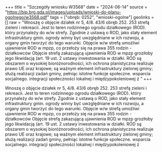 +++
title = "Szczegóły wniosku W3568"
date = "2024-06-14"
source = "https://bip.brg.gda.pl/images/uploads/wnioski-do-planu-ogolnego/w3568.pdf"
tags = ["obręb: 0252", "wnioski-ogolne"]
geolinks = []
raw = "Wnoszę o objęcie działek nr 5, 4/8. 43/6 obręb 252. 253 strefą zieleni i rekreacii. Jest to teren rodzinnego ogrodu działkowego (ROD). który przynależy do w/w strefy. Zgodnie z ustawą o ROD, jako stały element infrastruktury gmin. ogrody winny być uwzględniane w ich rozwoju, a organy gmin tworzyć do tego  warunki. Objęcie w/w strefą umożliwi ujawnienie ROD w mpzp, co przełoży się na prawa 355 rodzin -  działkowców Objęcie strefą zakazującą ujawnienia ROD w mpzp groziłoby jego likwidacją (art. 19 ust. 2 ustawy inwestowania w działki. RÓD są obszarem o wysokiej bioróżnorodności, ich ochrona planistyczna realizuje prawo UE oraz krajowe; są ważnym element infrastruktury zielonej gminy; służą realizacji zadań gminy, pełniąc istotne funkcje społeczne. wsparcia socjalnego. integracji społeczności lokalnej i międzypokoleniowej  ż  "
+++

Wnoszę o objęcie działek nr 5, 4/8. 43/6 obręb 252. 253 strefą zieleni i rekreacii. Jest to teren
rodzinnego ogrodu działkowego (ROD). który przynależy do w/w strefy. Zgodnie z ustawą o ROD, jako stały
element infrastruktury gmin. ogrody winny być uwzględniane w ich rozwoju, a organy gmin tworzyć do tego
 warunki. Objęcie w/w strefą umożliwi ujawnienie ROD w mpzp, co przełoży się na prawa 355 rodzin -
 działkowców Objęcie strefą zakazującą ujawnienia ROD w mpzp groziłoby jego likwidacją (art. 19 ust. 2 ustawy
inwestowania w działki. RÓD są obszarem o wysokiej bioróżnorodności, ich ochrona planistyczna realizuje
prawo UE oraz krajowe; są ważnym element infrastruktury zielonej gminy; służą realizacji zadań gminy, pełniąc
istotne funkcje społeczne. wsparcia socjalnego. integracji społeczności lokalnej i międzypokoleniowej 
ż 



